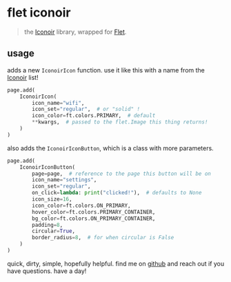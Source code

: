 # flet iconoir

> the [Iconoir](https://iconoir.com/) library, wrapped for [Flet](https://flet.dev/).

## usage

adds a new `IconoirIcon` function. use it like this with a name from the [Iconoir](https://iconoir.com/) list!

```python
page.add(
    IconoirIcon(
        icon_name="wifi",
        icon_set="regular",  # or "solid" !
        icon_color=ft.colors.PRIMARY,  # default
        **kwargs,  # passed to the flet.Image this thing returns!
    )
)
```

also adds the `IconoirIconButton`, which is a class with more parameters.

```python
page.add(
    IconoirIconButton(
        page=page,  # reference to the page this button will be on
        icon_name="settings",
        icon_set="regular",
        on_click=lambda: print("clicked!"),  # defaults to None
        icon_size=16,
        icon_color=ft.colors.ON_PRIMARY,
        hover_color=ft.colors.PRIMARY_CONTAINER,
        bg_color=ft.colors.ON_PRIMARY_CONTAINER,
        padding=8,
        circular=True,
        border_radius=8,  # for when circular is False
    )
)
```

quick, dirty, simple, hopefully helpful. find me on [github](https://github.com/hexbenjamin) and reach out if you have questions. have a day!
